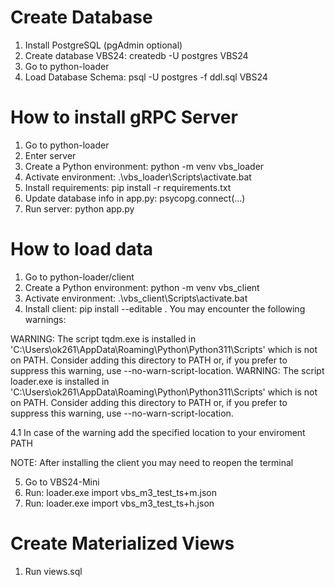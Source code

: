 Create Database
================
1. Install PostgreSQL (pgAdmin optional)
2. Create database VBS24: createdb -U postgres VBS24
3. Go to python-loader
4. Load Database Schema: psql -U postgres -f ddl.sql VBS24


How to install gRPC Server
===========================
1. Go to python-loader
2. Enter server
3. Create a Python environment: python -m venv vbs_loader
4. Activate environment: .\vbs_loader\Scripts\activate.bat
5. Install requirements: pip install -r requirements.txt
6. Update database info in app.py: psycopg.connect(...)
7. Run server: python app.py


How to load data
=================
1. Go to python-loader/client
2. Create a Python environment: python -m venv vbs_client
3. Activate environment: .\vbs_client\Scripts\activate.bat
4. Install client: pip install --editable .
You may encounter the following warnings:

WARNING: The script tqdm.exe is installed in 'C:\Users\ok261\AppData\Roaming\Python\Python311\Scripts' which is not on PATH.
  Consider adding this directory to PATH or, if you prefer to suppress this warning, use --no-warn-script-location.
  WARNING: The script loader.exe is installed in 'C:\Users\ok261\AppData\Roaming\Python\Python311\Scripts' which is not on PATH.
  Consider adding this directory to PATH or, if you prefer to suppress this warning, use --no-warn-script-location.

4.1 In case of the warning add the specified location to your enviroment PATH

NOTE: After installing the client you may need to reopen the terminal

5. Go to VBS24-Mini
6. Run: loader.exe import vbs_m3_test_ts+m.json
7. Run: loader.exe import vbs_m3_test_ts+h.json


Create Materialized Views
==========================
1. Run views.sql

